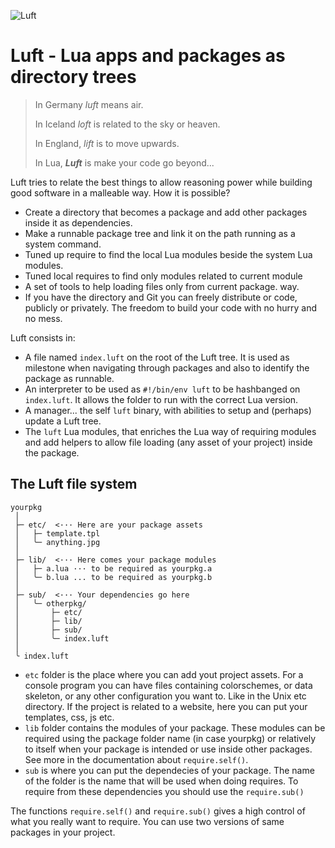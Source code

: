 ![Luft](https://repository-images.githubusercontent.com/531184514/2f3d2440-66d9-4e33-b7aa-404d42de8b84)

Luft - Lua apps and packages as directory trees
===============================================

> In Germany *luft* means air.
>
> In Iceland *loft* is related to the sky or heaven.
>
> In England, *lift* is to move upwards.
>
> In Lua, __*Luft*__ is make your code go beyond...

Luft tries to relate the best things to allow reasoning power while building
good software in a malleable way. How it is possible?

* Create a directory that becomes a package and add other packages inside it
as dependencies.
* Make a runnable package tree and link it on the path running as a system command.
* Tuned up require to find the local Lua modules beside the system Lua modules.
* Tuned local requires to find only modules related to current module
* A set of tools to help loading files only from current package.
way.
* If you have the directory and Git you can freely distribute or code,
publicly or privately. The freedom to build your code with no hurry and no mess.

Luft consists in:

* A file named `index.luft` on the root of the Luft tree. It is used as
milestone when navigating through packages and also to identify the package
as runnable.
* An interpreter to be used as `#!/bin/env luft` to be hashbanged on
`index.luft`. It allows the folder to run with the correct Lua version.
* A manager... the self `luft` binary, with abilities to setup and (perhaps)
update a Luft tree.
* The `luft` Lua modules, that enriches the Lua way of requiring modules and
add helpers to allow file loading (any asset of your project) inside the
package.


The Luft file system
-------------------
```
yourpkg
 │ 
 ├─ etc/  <··· Here are your package assets
 │   ├─ template.tpl
 │   ╰─ anything.jpg
 │
 ├─ lib/  <··· Here comes your package modules
 │   ├─ a.lua ··· to be required as yourpkg.a
 │   ╰─ b.lua ... to be required as yourpkg.b
 │
 ├─ sub/  <··· Your dependencies go here
 │   ╰─ otherpkg/
 │       ├─ etc/
 │       ├─ lib/
 │       ├─ sub/
 │       ╰─ index.luft
 │
 ╰ index.luft
```
* `etc` folder is the place where you can add yout project assets. For a console
program you can have files containing colorschemes, or data skeleton, or any
other configuration you want to. Like in the Unix etc directory. If the project
is related to a website, here you can put your templates, css, js etc.
* `lib` folder contains the modules of your package. These modules can be required
using the package folder name (in case yourpkg) or relatively to itself when
your package is intended or use inside other packages. See more in the documentation
about `require.self()`.
* `sub` is where you can put the dependecies of your package. The name of the folder
is the name that will be used when doing requires. To require from these dependencies
you should use the `require.sub()`

The functions `require.self()` and `require.sub()` gives a high control of what
you really want to require. You can use two versions of same packages in your
project.
